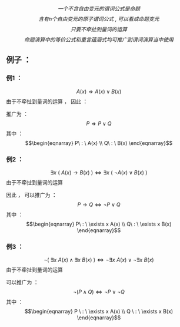 $$一个不含自由变元的谓词公式是命题$$
$$含有n个自由变元的原子谓词公式 \ , \ 可以看成命题变元$$
$$只要不牵扯到量词的运算$$$$\tag{由命题演算推广出的公式}命题演算中的等价公式和重言蕴涵式均可推广到谓词演算当中使用$$
## 例子  ：
### 例1 ：
$$A(x) \Rightarrow A(x)\vee B(x)$$
由于不牵扯到量词的运算 ， 因此 ：

推广为 ：
$$P \Rightarrow P \vee Q$$
其中 ：
$$\begin{eqnarray}
P\ : \ A(x) \\
Q\ : \ B(x)
\end{eqnarray}$$

### 例2 ：
$$\exists x \ (\ A(x) \rightarrow B(x)\ ) \Leftrightarrow \exists x\ (\ \neg A(x) \vee B(x)\ )$$
由于不牵扯到量词的运算

因此 ， 可以推广为 ：
$$P \rightarrow Q \Leftrightarrow \neg P \vee Q$$
其中 ：
$$\begin{eqnarray}
P\ : \ \exists x A(x) \\
Q\ : \ \exists x B(x)
\end{eqnarray}$$
### 例3 ：
$$\neg(\ \exists x\ A(x) \wedge \exists x \ B(x)\ ) \Leftrightarrow  \neg \exists x \ A(x) \vee  \neg \exists x\  B(x)$$
由于不牵扯到量词的运算 

可以推广为 ：
$$\neg(P \wedge Q) \Leftrightarrow \neg P \vee \neg Q$$
其中 ：
$$\begin{eqnarray}
P \ : \ \exists x A(x) \\
Q \ : \ \exists x B(x)
\end{eqnarray}$$